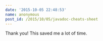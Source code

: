 ```yaml
---
date: '2015-10-05 22:48:53'
name: anonymous
post_id: /2015/10/05/javadoc-cheats-sheet
---
```


Thank you! This saved me a lot of time.
